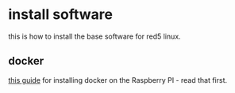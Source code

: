 # install software

this is how to install the base software for red5 linux.

## docker

[this guide](https://github.com/binocarlos/docker-pi) for installing docker on the Raspberry PI - read that first.